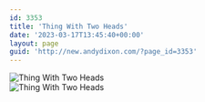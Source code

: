 ```yaml
---
id: 3353
title: 'Thing With Two Heads'
date: '2023-03-17T13:45:40+00:00'
layout: page
guid: 'http://new.andydixon.com/?page_id=3353'
---
```


![Thing With Two Heads](https://i0.wp.com/assets.g8x2.ldn.idrivee2-23.com/posters/Thing%20With%20Two%20Heads%2001.jpg?w=1200&ssl=1 "Thing With Two Heads")  
![Thing With Two Heads](https://i0.wp.com/assets.g8x2.ldn.idrivee2-23.com/posters/Thing%20With%20Two%20Heads%2002.jpg?w=1200&ssl=1 "Thing With Two Heads")
